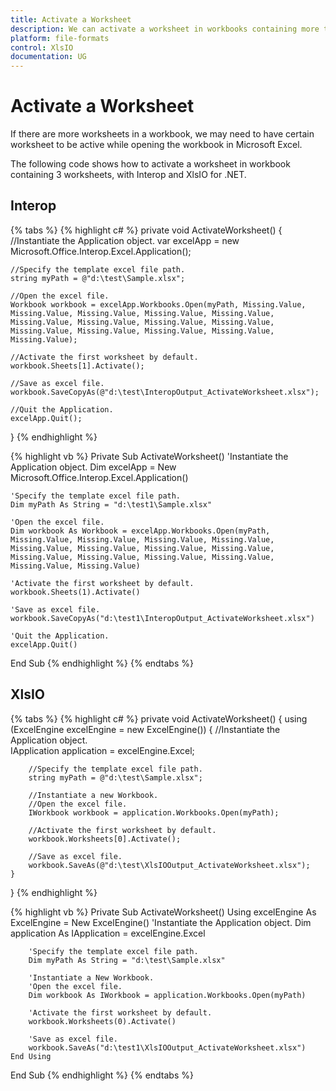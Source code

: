 ```yaml
---
title: Activate a Worksheet
description: We can activate a worksheet in workbooks containing more than one worksheet.
platform: file-formats
control: XlsIO
documentation: UG
---
```


# Activate a Worksheet

If there are more worksheets in a workbook, we may need to have certain worksheet to be active while opening the workbook in Microsoft Excel.

The following code shows how to activate a worksheet in workbook containing 3 worksheets, with Interop and XlsIO for .NET.

## Interop

{% tabs %}
{% highlight c# %}
private void ActivateWorksheet()
{
    //Instantiate the Application object.
    var excelApp = new Microsoft.Office.Interop.Excel.Application();

    //Specify the template excel file path.
    string myPath = @"d:\test\Sample.xlsx";

    //Open the excel file.
    Workbook workbook = excelApp.Workbooks.Open(myPath, Missing.Value, Missing.Value, Missing.Value, Missing.Value, Missing.Value, Missing.Value, Missing.Value, Missing.Value, Missing.Value, Missing.Value, Missing.Value, Missing.Value, Missing.Value, Missing.Value);

    //Activate the first worksheet by default.
    workbook.Sheets[1].Activate();

    //Save as excel file.
    workbook.SaveCopyAs(@"d:\test\InteropOutput_ActivateWorksheet.xlsx");

    //Quit the Application.
    excelApp.Quit();
}
{% endhighlight %}

{% highlight vb %}
Private Sub ActivateWorksheet()
    'Instantiate the Application object.
    Dim excelApp = New Microsoft.Office.Interop.Excel.Application()

    'Specify the template excel file path.
    Dim myPath As String = "d:\test1\Sample.xlsx"

    'Open the excel file.
    Dim workbook As Workbook = excelApp.Workbooks.Open(myPath, Missing.Value, Missing.Value, Missing.Value, Missing.Value, Missing.Value, Missing.Value, Missing.Value, Missing.Value, Missing.Value, Missing.Value, Missing.Value, Missing.Value, Missing.Value, Missing.Value)

    'Activate the first worksheet by default.
    workbook.Sheets(1).Activate()

    'Save as excel file.
    workbook.SaveCopyAs("d:\test1\InteropOutput_ActivateWorksheet.xlsx")

    'Quit the Application.
    excelApp.Quit()
End Sub
{% endhighlight %}
{% endtabs %}

## XlsIO

{% tabs %}
{% highlight c# %}
private void ActivateWorksheet()
{
    using (ExcelEngine excelEngine = new ExcelEngine())
    {
        //Instantiate the Application object.                
        IApplication application = excelEngine.Excel;

        //Specify the template excel file path.
        string myPath = @"d:\test\Sample.xlsx";

        //Instantiate a new Workbook.
        //Open the excel file.
        IWorkbook workbook = application.Workbooks.Open(myPath);

        //Activate the first worksheet by default.
        workbook.Worksheets[0].Activate();

        //Save as excel file.
        workbook.SaveAs(@"d:\test\XlsIOOutput_ActivateWorksheet.xlsx");
    }
}
{% endhighlight %}

{% highlight vb %}
Private Sub ActivateWorksheet()
    Using excelEngine As ExcelEngine = New ExcelEngine()
        'Instantiate the Application object.
        Dim application As IApplication = excelEngine.Excel

        'Specify the template excel file path.
        Dim myPath As String = "d:\test\Sample.xlsx"

        'Instantiate a New Workbook.
        'Open the excel file.
        Dim workbook As IWorkbook = application.Workbooks.Open(myPath)

        'Activate the first worksheet by default.
        workbook.Worksheets(0).Activate()

        'Save as excel file.
        workbook.SaveAs("d:\test1\XlsIOOutput_ActivateWorksheet.xlsx")
    End Using
End Sub
{% endhighlight %}
{% endtabs %}
